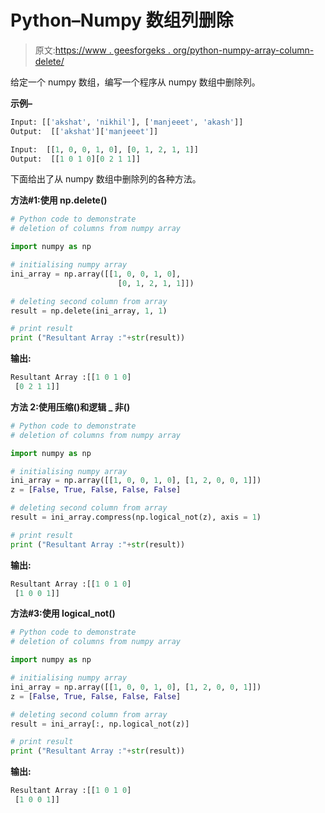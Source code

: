 # Python–Numpy 数组列删除

> 原文:[https://www . geesforgeks . org/python-numpy-array-column-delete/](https://www.geeksforgeeks.org/python-numpy-array-column-deletion/)

给定一个 numpy 数组，编写一个程序从 numpy 数组中删除列。

**示例–**

```py
Input: [['akshat', 'nikhil'], ['manjeeet', 'akash']]
Output:  [['akshat']['manjeeet']]

Input:  [[1, 0, 0, 1, 0], [0, 1, 2, 1, 1]]
Output:  [[1 0 1 0][0 2 1 1]]

```

下面给出了从 numpy 数组中删除列的各种方法。

**方法#1:使用 np.delete()**

```py
# Python code to demonstrate
# deletion of columns from numpy array

import numpy as np

# initialising numpy array
ini_array = np.array([[1, 0, 0, 1, 0],
                        [0, 1, 2, 1, 1]])

# deleting second column from array
result = np.delete(ini_array, 1, 1)

# print result
print ("Resultant Array :"+str(result))
```

**输出:**

```py
Resultant Array :[[1 0 1 0]
 [0 2 1 1]]

```

**方法 2:使用压缩()和逻辑 _ 非()**

```py
# Python code to demonstrate
# deletion of columns from numpy array

import numpy as np

# initialising numpy array
ini_array = np.array([[1, 0, 0, 1, 0], [1, 2, 0, 0, 1]])
z = [False, True, False, False, False]

# deleting second column from array
result = ini_array.compress(np.logical_not(z), axis = 1)

# print result
print ("Resultant Array :"+str(result))
```

**输出:**

```py
Resultant Array :[[1 0 1 0]
 [1 0 0 1]]

```

**方法#3:使用 logical_not()**

```py
# Python code to demonstrate
# deletion of columns from numpy array

import numpy as np

# initialising numpy array
ini_array = np.array([[1, 0, 0, 1, 0], [1, 2, 0, 0, 1]])
z = [False, True, False, False, False]

# deleting second column from array
result = ini_array[:, np.logical_not(z)]

# print result
print ("Resultant Array :"+str(result))
```

**输出:**

```py
Resultant Array :[[1 0 1 0]
 [1 0 0 1]]

```